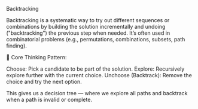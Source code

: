 Backtracking

Backtracking is a systematic way to try out different sequences or combinations by building the solution incrementally and undoing ("backtracking") the previous step when needed. It’s often used in combinatorial problems (e.g., permutations, combinations, subsets, path finding).



🧠 Core Thinking Pattern:

Choose: Pick a candidate to be part of the solution.
Explore: Recursively explore further with the current choice.
Unchoose (Backtrack): Remove the choice and try the next option.

This gives us a decision tree — where we explore all paths and backtrack when a path is invalid or complete.
